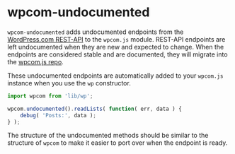 # wpcom-undocumented

`wpcom-undocumented` adds undocumented endpoints from the [WordPress.com REST-API](https://developer.wordpress.com/docs/api/) to the `wpcom.js` module. REST-API endpoints are left undocumented when they are new and expected to change. When the endpoints are considered stable and are documented, they will migrate into the [wpcom.js repo](https://github.com/Automattic/wpcom.js).

These undocumented endpoints are automatically added to your `wpcom.js` instance when you use the `wp` constructor.

```javascript
import wpcom from 'lib/wp';

wpcom.undocumented().readLists( function( err, data ) {
    debug( 'Posts:', data );
} );
```

The structure of the undocumented methods should be similar to the structure of `wpcom` to make it easier to port over when the endpoint is ready.
